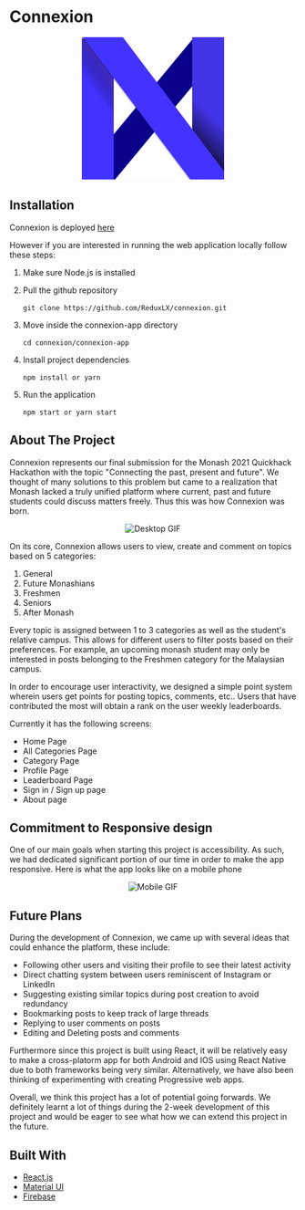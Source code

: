 # Connexion
<p align="center">
  <img src="connexion-app/public/Connexion_Logo.png" alt="Logo" width="250" height="250">
</p>

## Installation
Connexion is deployed [here](https://connexion-app.netlify.app/)

However if you are interested in running the web application locally follow these steps:
1. Make sure Node.js is installed

2. Pull the github repository
    ```
    git clone https://github.com/ReduxLX/connexion.git
    ```
    
3. Move inside the connexion-app directory
    ```
    cd connexion/connexion-app
    ```
    
4. Install project dependencies
    ```
    npm install or yarn
    ```
    
5. Run the application
    ```
    npm start or yarn start
    ```

## About The Project

Connexion represents our final submission for the Monash 2021 Quickhack Hackathon with the topic "Connecting the past, present and future".
We thought of many solutions to this problem but came to a realization that Monash lacked a truly unified platform where current, past and future students could discuss matters freely. Thus this was how Connexion was born.

<p align="center">
  <img src="connexion-app/public/Desktop.gif" alt="Desktop GIF">
</p>

On its core, Connexion allows users to view, create and comment on topics based on 5 categories:
  1. General
  2. Future Monashians
  3. Freshmen
  4. Seniors
  5. After Monash

Every topic is assigned between 1 to 3 categories as well as the student's relative campus.
This allows for different users to filter posts based on their preferences. 
For example, an upcoming monash student may only be interested in posts belonging to the Freshmen category for the Malaysian campus.

In order to encourage user interactivity, we designed a simple point system wherein users get points for posting topics, comments, etc..
Users that have contributed the most will obtain a rank on the user weekly leaderboards.

Currently it has the following screens:

- Home Page
- All Categories Page
- Category Page
- Profile Page
- Leaderboard Page
- Sign in / Sign up page
- About page

## Commitment to Responsive design
One of our main goals when starting this project is accessibility. As such, we had dedicated significant portion of our time in order 
to make the app responsive. Here is what the app looks like on a mobile phone

<p align="center">
  <img src="connexion-app/public/Mobile.gif" alt="Mobile GIF">
</p>


## Future Plans

During the development of Connexion, we came up with several ideas that could enhance the platform, these include:
- Following other users and visiting their profile to see their latest activity
- Direct chatting system between users reminiscent of Instagram or LinkedIn
- Suggesting existing similar topics during post creation to avoid redundancy
- Bookmarking posts to keep track of large threads
- Replying to user comments on posts
- Editing and Deleting posts and comments

Furthermore since this project is built using React, it will be relatively easy to make a cross-platorm app for both Android and IOS
using React Native due to both frameworks being very similar.
Alternatively, we have also been thinking of experimenting with creating Progressive web apps.

Overall, we think this project has a lot of potential going forwards.
We definitely learnt a lot of things during the 2-week development of this project and would be eager
to see what how we can extend this project in the future.

## Built With

- [React.js](https://reactjs.org/)
- [Material UI](https://material-ui.com/)
- [Firebase](https://firebase.google.com/)

